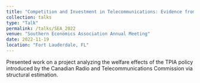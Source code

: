 ```yaml
---
title: "Competition and Investment in Telecommunications: Evidence from CRTC's Third-Party ISP Access"
collection: talks
type: "Talk"
permalink: /talks/SEA_2022
venue: "Southern Economics Association Annual Meeting"
date: 2022-11-19
location: "Fort Lauderdale, FL"
---
```


Presented work on a project analyzing the welfare effects of the TPIA policy introduced by the Canadian Radio and Telecommunications Commission via structural estimation.
